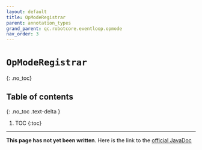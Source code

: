 ```yaml
---
layout: default
title: OpModeRegistrar
parent: annotation_types
grand_parent: qc.robotcore.eventloop.opmode
nav_order: 3
---
```

# `OpModeRegistrar`
{: .no_toc}

## Table of contents
{: .no_toc .text-delta }

1. TOC
{:toc}
---
**This page has not yet been written**. Here is the link to the [official JavaDoc](https://ftctechnh.github.io/ftc_app/doc/javadoc/com/qualcomm/robotcore/eventloop/opmode/OpModeRegistrar.html)
        